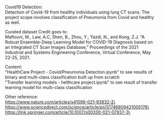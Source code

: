 Covid19 Detection:\
Detection of Covid-19 from healthy individuals using lung CT scans. The project scope involves classification of Pneumonia from Covid and healthy as well.

Curated dataset Credit goes to:\
Maftouni, M., Law, A.C, Shen, B., Zhou, Y., Yazdi, N., and Kong, Z.J. “A Robust Ensemble-Deep Learning Model for COVID-19 Diagnosis based on an Integrated CT Scan Images Database,” 
Proceedings of the 2021 Industrial and Systems Engineering Conference, Virtual Conference, May 22-25, 2021.

Content:\
"HealthCare Project - Covid/Pneumonia Detection.ipynb" to see results of binary and multi-class classification built up from scratch\
"Transfer learning models - helthcare project.ipynb" to see result of transfer learning model for multi-class classification

Other reference:\
https://www.nature.com/articles/s41598-021-93832-2\
https://www.sciencedirect.com/science/article/pii/S1746809421005176\
https://link.springer.com/article/10.1007/s00330-021-07937-3\


